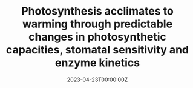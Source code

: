 ---
title: Photosynthesis acclimates to warming through predictable changes in photosynthetic capacities, stomatal sensitivity and enzyme kinetics
authors:
- Pascal Schneider
- Arthur Gessler
- Benjamin D. Stocker
date: "2023-04-23T00:00:00Z"
doi: "https://doi.org/10.5194/egusphere-egu23-9374"
publication: Copernicus Meeting (EGU2023)
publication_types:
- "1"
---